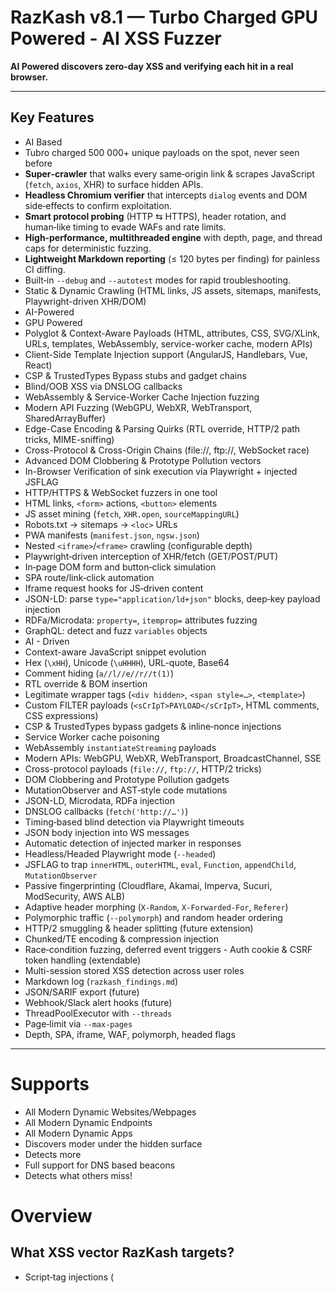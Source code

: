 # RazKash v8.1 — Turbo Charged GPU Powered - AI XSS Fuzzer

 **AI Powered discovers zero‑day XSS and verifying each hit in a real browser.**

---

## Key Features
- AI Based
- Tubro charged 500 000+ unique payloads on the spot, never seen before
- **Super‑crawler** that walks every same‑origin link & scrapes JavaScript (`fetch`, `axios`, XHR) to surface hidden APIs. 
- **Headless Chromium verifier** that intercepts `dialog` events and DOM side‑effects to confirm exploitation.  
- **Smart protocol probing** (HTTP ⇆ HTTPS), header rotation, and human‑like timing to evade WAFs and rate limits.  
- **High‑performance, multithreaded engine** with depth, page, and thread caps for deterministic fuzzing.  
- **Lightweight Markdown reporting** (≤ 120 bytes per finding) for painless CI diffing.  
- Built‑in `--debug` and `--autotest` modes for rapid troubleshooting.
- Static & Dynamic Crawling (HTML links, JS assets, sitemaps, manifests, Playwright-driven XHR/DOM)  
- AI-Powered
- GPU Powered
- Polyglot & Context-Aware Payloads (HTML, attributes, CSS, SVG/XLink, URLs, templates, WebAssembly, service-worker cache, modern APIs)  
- Client-Side Template Injection support (AngularJS, Handlebars, Vue, React)  
- CSP & TrustedTypes Bypass stubs and gadget chains  
- Blind/OOB XSS via DNSLOG callbacks  
- WebAssembly & Service-Worker Cache Injection fuzzing  
- Modern API Fuzzing (WebGPU, WebXR, WebTransport, SharedArrayBuffer)  
- Edge-Case Encoding & Parsing Quirks (RTL override, HTTP/2 path tricks, MIME-sniffing)  
- Cross-Protocol & Cross-Origin Chains (file://, ftp://, WebSocket race)  
- Advanced DOM Clobbering & Prototype Pollution vectors  
- In-Browser Verification of sink execution via Playwright + injected JSFLAG  
- HTTP/HTTPS & WebSocket fuzzers in one tool
- HTML links, `<form>` actions, `<button>` elements  
- JS asset mining (`fetch`, `XHR.open`, `sourceMappingURL`)  
- Robots.txt → sitemaps → `<loc>` URLs  
- PWA manifests (`manifest.json`, `ngsw.json`)  
- Nested `<iframe>`/`<frame>` crawling (configurable depth)
- Playwright‐driven interception of XHR/fetch (GET/POST/PUT)  
- In‐page DOM form and button‐click simulation  
- SPA route/link‐click automation  
- Iframe request hooks for JS‐driven content
- JSON-LD: parse `type="application/ld+json"` blocks, deep‐key payload injection  
- RDFa/Microdata: `property=`, `itemprop=` attributes fuzzing  
- GraphQL: detect and fuzz `variables` objects
- AI - Driven
- Context-aware JavaScript snippet evolution
- Hex (`\xHH`), Unicode (`\uHHHH`), URL-quote, Base64  
- Comment hiding (`a//l//e//r//t(1)`)  
- RTL override & BOM insertion
- Legitimate wrapper tags (`<div hidden>`, `<span style=…>`, `<template>`)  
- Custom FILTER payloads (`<sCrIpT>PAYLOAD</sCrIpT>`, HTML comments, CSS expressions)
- CSP & TrustedTypes bypass gadgets & inline‐nonce injections  
- Service Worker cache poisoning  
- WebAssembly `instantiateStreaming` payloads  
- Modern APIs: WebGPU, WebXR, WebTransport, BroadcastChannel, SSE  
- Cross-protocol payloads (`file://`, `ftp://`, HTTP/2 tricks)  
- DOM Clobbering and Prototype Pollution gadgets  
- MutationObserver and AST‐style code mutations  
- JSON-LD, Microdata, RDFa injection
- DNSLOG callbacks (`fetch('http://…')`)  
- Timing‐based blind detection via Playwright timeouts
- JSON body injection into WS messages  
- Automatic detection of injected marker in responses
- Headless/Headed Playwright mode (`--headed`)  
- JSFLAG to trap `innerHTML`, `outerHTML`, `eval`, `Function`, `appendChild`, `MutationObserver`
- Passive fingerprinting (Cloudflare, Akamai, Imperva, Sucuri, ModSecurity, AWS ALB)  
- Adaptive header morphing (`X-Random`, `X-Forwarded-For`, `Referer`)  
- Polymorphic traffic (`--polymorph`) and random header ordering
- HTTP/2 smuggling & header splitting (future extension)  
- Chunked/TE encoding & compression injection  
- Race‐condition fuzzing, deferred event triggers - Auth cookie & CSRF token handling (extendable)  
- Multi-session stored XSS detection across user roles
- Markdown log (`razkash_findings.md`)  
- JSON/SARIF export (future)  
- Webhook/Slack alert hooks (future)
- ThreadPoolExecutor with `--threads`  
- Page‐limit via `--max-pages`  
- Depth, SPA, iframe, WAF, polymorph, headed flags


  
---


# Supports
- All Modern Dynamic Websites/Webpages
- All Modern Dynamic Endpoints
- All Modern Dynamic Apps
- Discovers moder under the hidden surface
- Detects more
- Full support for DNS based beacons
- Detects what others miss!


# Overview
## What XSS vector RazKash targets?
- Script‑tag injections (<script>, <mg src=x onerror=…>)
- Attribute/event‑handler injections (onload=, onclick=, etc.)
- Inline‑JS URI handlers (javascript:alert(1))
- SVG namespace vectors
- Iframe / frame src manipulations
- Media elements (video, audio, source)
- Object/Embed/Flash fallbacks
- MathML payloads
- HTML5 interactive tags (details, marquee, dialog)
- CSS/Style payloads (expression, url() data‑URIs)
- JSONP/JS callback reflections
- DOM‑only sinks (innerHTML, location.hash, setTimeout)
- Shadow‑DOM context breaks
- WebAssembly & dynamic import() primitives
- MutationObserver & DOM‑diff race vectors
- CRLF → header injection chains
- Stored, Reflected with auto Get/Post
- RLO/Unicode disguise payloads
- SMIL & SVG animation triggers
- Blind‑XSS (DNS/WebSocket beacons)
- Polyglot & multi‑context payloads (HTML+JS+CSS)


## Installation
```bash
git clone https://github.com/your‑org/razkash.git
cd razkash

python3 -m venv venv && source venv/bin/activate
pip install -r requirements.txt      # Playwright installs Chromium automatically

# If Playwright skipped browser download, run:
# playwright install chromium

python razkash.py --url http://testphp.vulnweb.com

Common CLI Flags

Flag	Purpose
--depth N	Maximum crawl depth (default 3)
--threads N	Worker threads (default 20)
--pages N	Max pages to crawl (no limit if omitted)
--debug	Verbose logging + request/response dump
--autotest	Run built‑in self‑test suite and exit
Report Format
Findings are appended to reports/YYYY‑MM‑DD‑HHMM.md:
[+] http://example.com/product?id=1337
    parameter : id
    payload   : "><svg/onload=alert(1)>
```

## Real Outputs and in CTF with full automation
```
├─▶ http://xss-game.appspot.com
│   WAF detected: unknown
[static] crawling http://xss-game.appspot.com (≤100 pages, depth=0)
[static] discovered 1 endpoints
[dynamic] launching Playwright for http://xss-game.appspot.com
[dynamic] discovered 5 endpoints
│   HTTP targets: 6   WS targets: 0
- **XSS** GET `http://xss-game.appspot.com/level1/frame` payload=`<!--><script>__proto__.x=amounts</script><!-->`
│   ✓ fuzzing complete
```

## In RazKash, polymorphing includes:
- Encoding (hex, URL, unicode, base64)
- Structural rewrites (swapping attribute order, obfuscating tags)
- Wrapping in innocent-looking tags
- Inserting comments/random whitespace
- Reversing, right-to-left override
- Rebuilding payload trees (AST/JS-based)

## Why it's important:
- Static filters and WAFs often look for exact patterns
- Polymorphic payloads bypass regex/sig-based detection
- Useful in zero-day fuzzing, evasion testing, and XSS detection in hardened environments

## Generates never seen before payload on the spot 
- It generates on-the-fly AI mutation and polymorphic encoding to craft unique, never-seen-before XSS payloads tailored to each context automatically for perfect hit!
```
<!--><script>__proto__.x=amounts</script><!-->
```
